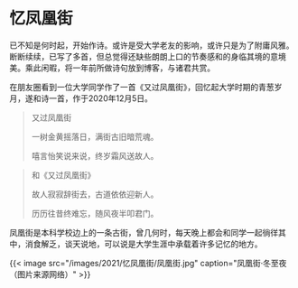 # 忆凤凰街


已不知是何时起，开始作诗。或许是受大学老友的影响，或许只是为了附庸风雅。断断续续，已写了多首，但总觉得还缺些朗朗上口的节奏感和的身临其境的意境美。乘此闲暇，将一年前所做诗句放到博客，与诸君共赏。

在朋友圈看到一位大学同学作了一首《又过凤凰街》，回忆起大学时期的青葱岁月，遂和诗一首，作于2020年12月5日。

> 又过凤凰街
> 
> 一树金黄摇落日，满街古旧暗荒魂。
> 
> 嘻言怡笑说来说，终岁霜风送故人。

> 和《又过凤凰街》
> 
> 故人寂寂辞街去，古道依依迎新人。
> 
> 历历往昔终难忘，随风夜半叩君门。

凤凰街是本科学校边上的一条古街，曾几何时，每天晚上都会和同学一起徜徉其中，消食解乏，谈天说地，可以说是大学生涯中承载着许多记忆的地方。

{{< image src="/images/2021/忆凤凰街/凤凰街.jpg" caption="凤凰街·冬至夜（图片来源网络）" >}}
